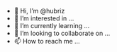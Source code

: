 - 👋 Hi, I’m @hubriz
- 👀 I’m interested in ...
- 🌱 I’m currently learning ...
- 💞️ I’m looking to collaborate on ...
- 📫 How to reach me ...

<!---
hubriz/hubriz is a ✨ special ✨ repository because its `README.md` (this file) appears on your GitHub profile.
You can click the Preview link to take a look at your changes.
--->
